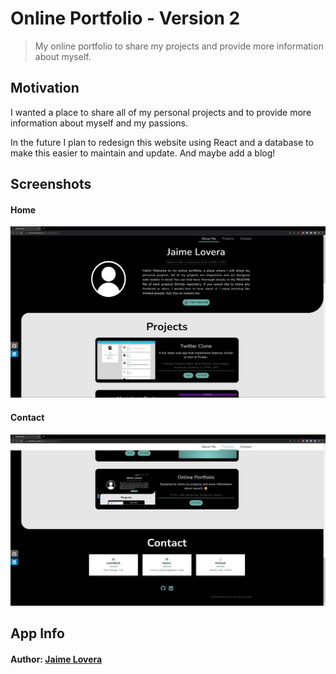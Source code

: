 # Online Portfolio - Version 2

> My online portfolio to share my projects and provide more information about myself.

## Motivation

I wanted a place to share all of my personal projects and to provide more information about myself and my passions.

In the future I plan to redesign this website using React and a database to make this easier to maintain and update. And maybe add a blog!

## Screenshots

#### Home

![Home](./readme_screenshots/home.jpg)

#### Contact

![Contact](./readme_screenshots/contact.jpg)

## App Info

#### Author: [Jaime Lovera](https://github.com/jaimelovera)
